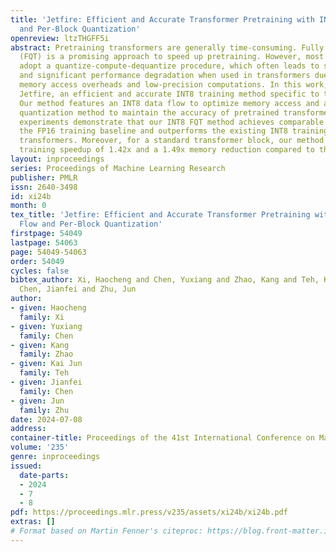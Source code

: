```yaml
---
title: 'Jetfire: Efficient and Accurate Transformer Pretraining with INT8 Data Flow
  and Per-Block Quantization'
openreview: ltzTHGFF5i
abstract: Pretraining transformers are generally time-consuming. Fully quantized training
  (FQT) is a promising approach to speed up pretraining. However, most FQT methods
  adopt a quantize-compute-dequantize procedure, which often leads to suboptimal speedup
  and significant performance degradation when used in transformers due to the high
  memory access overheads and low-precision computations. In this work, we propose
  Jetfire, an efficient and accurate INT8 training method specific to transformers.
  Our method features an INT8 data flow to optimize memory access and a per-block
  quantization method to maintain the accuracy of pretrained transformers. Extensive
  experiments demonstrate that our INT8 FQT method achieves comparable accuracy to
  the FP16 training baseline and outperforms the existing INT8 training works for
  transformers. Moreover, for a standard transformer block, our method offers an end-to-end
  training speedup of 1.42x and a 1.49x memory reduction compared to the FP16 baseline.
layout: inproceedings
series: Proceedings of Machine Learning Research
publisher: PMLR
issn: 2640-3498
id: xi24b
month: 0
tex_title: 'Jetfire: Efficient and Accurate Transformer Pretraining with {INT}8 Data
  Flow and Per-Block Quantization'
firstpage: 54049
lastpage: 54063
page: 54049-54063
order: 54049
cycles: false
bibtex_author: Xi, Haocheng and Chen, Yuxiang and Zhao, Kang and Teh, Kai Jun and
  Chen, Jianfei and Zhu, Jun
author:
- given: Haocheng
  family: Xi
- given: Yuxiang
  family: Chen
- given: Kang
  family: Zhao
- given: Kai Jun
  family: Teh
- given: Jianfei
  family: Chen
- given: Jun
  family: Zhu
date: 2024-07-08
address:
container-title: Proceedings of the 41st International Conference on Machine Learning
volume: '235'
genre: inproceedings
issued:
  date-parts:
  - 2024
  - 7
  - 8
pdf: https://proceedings.mlr.press/v235/assets/xi24b/xi24b.pdf
extras: []
# Format based on Martin Fenner's citeproc: https://blog.front-matter.io/posts/citeproc-yaml-for-bibliographies/
---
```

